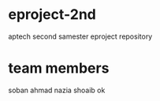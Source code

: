 # eproject-2nd
aptech second samester eproject repository
# team members
soban
ahmad
nazia
shoaib
ok